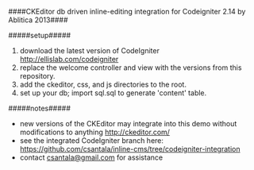 ####CKEditor db driven inline-editing integration for Codeigniter 2.14 by Ablitica 2013####
  
#####setup#####
1. download the latest version of CodeIgniter http://ellislab.com/codeigniter  
2. replace the welcome controller and view with the versions from this repository.  
3. add the ckeditor, css, and js directories to the root.  
4. set up your db; import sql.sql to generate 'content' table.  

#####notes#####
+ new versions of the CKEditor may integrate into this demo without modifications to anything http://ckeditor.com/
+ see the integrated CodeIgniter branch here: https://github.com/csantala/inline-cms/tree/codeigniter-integration
+ contact csantala@gmail.com for assistance
